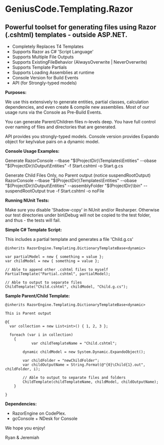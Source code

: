 GeniusCode.Templating.Razor
=============

Powerful toolset for generating files using Razor (.cshtml) templates - outside ASP.NET.
-------------

* Completely Replaces T4 Templates
* Supports Razor as C# 'Script Language'
* Supports Multiple File Outputs
* Supports ExistingFileBehavior (AlwaysOverwrite | NeverOverwrite)
* Supports Template Partials
* Supports Loading Assemblies at runtime
* Console Version for Build Events
* API (for Strongly-typed models)

**Purposes:**

We use this extensively to generate entities, partial classes, calculation dependencies, and even create & compile new assemblies.  Most of our usage runs via the Console as Pre-Build Events.

You can generate Parent/Children files n-levels deep.  You have full control over naming of files and directories that are generated.

API provides you strongly-typed models. Console version provides Expando object for key/value pairs on a dynamic model.

**Console Usage Examples:**

Generate 
    RazorConsole --tbase "$(ProjectDir)\Templates\Entities" --obase "$(ProjectDir)\Output\Entities"
        -f Start.cshtml -o Start.g.cs

Generate Child Files Only, no Parent output (notice suspendRootOutput)
    RazorConsole --tbase "$(ProjectDir)\Templates\Entities" --obase "$(ProjectDir)\Output\Entities"
        --assemblyFolder "$(ProjectDir)\bin" --suspendRootOutput true -f Start.cshtml -o noFile
    
**Running NUnit Tests:**

Make sure you disable 'Shadow-copy' in NUnit and/or Resharper.  Otherwise our test directories under bin\Debug will not be copied to the test folder, and thus - the tests will fail.

**Simple C# Template Script:**

This includes a partial template and generates a file 'Child.g.cs'

    @inherits RazorEngine.Templating.DictionaryTemplateBase<dynamic>

    var partialModel = new { something = value };
    var childModel = new { something = value };

    // Able to append other .cshtml files to myself
    PartialTemplate("Partial.cshtml", partialModel);

    // Able to output to separate files
    ChildTemplate("Child.cshtml", childModel, "Child.g.cs");
  
**Sample Parent/Child Template:**

    @inherits RazorEngine.Templating.DictionaryTemplateBase<dynamic>
                  
    This is Parent output
    
    @{
      var collection = new List<int>() { 1, 2, 3 };
    
      foreach (var i in collection)
    	{
    		    var childTemplateName = "Child.cshtml";
    
            dynamic childModel = new System.Dynamic.ExpandoObject();
    
            var childFolder = "newChildFolder";
            var childOutputName = String.Format(@"{0}\Child{1}.out", childFolder, i);
    
            // Able to output to separate files and folders
            ChildTemplate(childTemplateName, childModel, childOutputName);
    	}
    	
    }

**Dependencies:**

* RazorEngine on CodePlex.
* gcConsole + NDesk for Console

We hope you enjoy!

Ryan & Jeremiah